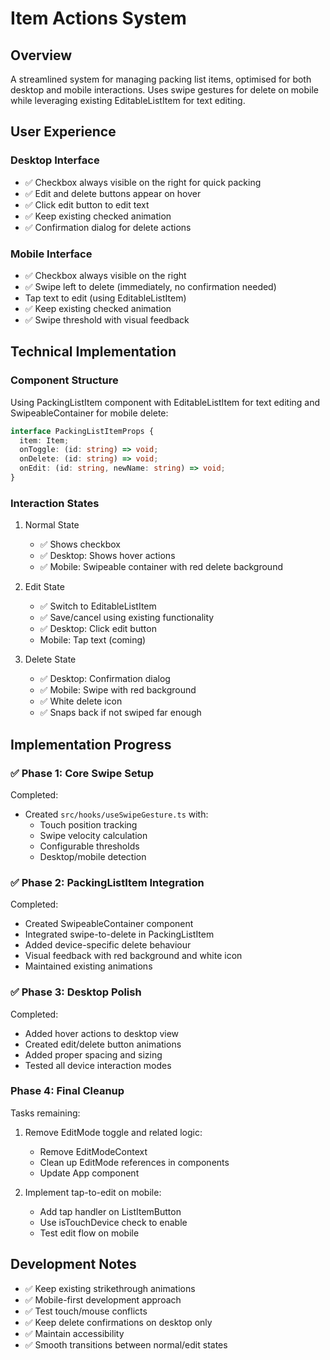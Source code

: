 # Item Actions System

## Overview
A streamlined system for managing packing list items, optimised for both desktop and mobile interactions. Uses swipe gestures for delete on mobile while leveraging existing EditableListItem for text editing.

## User Experience

### Desktop Interface
- ✅ Checkbox always visible on the right for quick packing
- ✅ Edit and delete buttons appear on hover
- ✅ Click edit button to edit text
- ✅ Keep existing checked animation
- ✅ Confirmation dialog for delete actions

### Mobile Interface
- ✅ Checkbox always visible on the right
- ✅ Swipe left to delete (immediately, no confirmation needed)
- Tap text to edit (using EditableListItem)
- ✅ Keep existing checked animation
- ✅ Swipe threshold with visual feedback

## Technical Implementation

### Component Structure
Using PackingListItem component with EditableListItem for text editing and SwipeableContainer for mobile delete:
```typescript
interface PackingListItemProps {
  item: Item;
  onToggle: (id: string) => void;
  onDelete: (id: string) => void;
  onEdit: (id: string, newName: string) => void;
}
```

### Interaction States
1. Normal State
   - ✅ Shows checkbox 
   - ✅ Desktop: Shows hover actions
   - ✅ Mobile: Swipeable container with red delete background

2. Edit State 
   - ✅ Switch to EditableListItem
   - ✅ Save/cancel using existing functionality
   - ✅ Desktop: Click edit button
   - Mobile: Tap text (coming)

3. Delete State
   - ✅ Desktop: Confirmation dialog
   - ✅ Mobile: Swipe with red background
   - ✅ White delete icon
   - ✅ Snaps back if not swiped far enough

## Implementation Progress

### ✅ Phase 1: Core Swipe Setup
Completed:
- Created `src/hooks/useSwipeGesture.ts` with:
  - Touch position tracking
  - Swipe velocity calculation
  - Configurable thresholds
  - Desktop/mobile detection

### ✅ Phase 2: PackingListItem Integration
Completed:
- Created SwipeableContainer component
- Integrated swipe-to-delete in PackingListItem
- Added device-specific delete behaviour
- Visual feedback with red background and white icon
- Maintained existing animations

### ✅ Phase 3: Desktop Polish
Completed:
- Added hover actions to desktop view
- Created edit/delete button animations
- Added proper spacing and sizing
- Tested all device interaction modes

### Phase 4: Final Cleanup
Tasks remaining:
1. Remove EditMode toggle and related logic:
   - Remove EditModeContext
   - Clean up EditMode references in components
   - Update App component
   
2. Implement tap-to-edit on mobile:
   - Add tap handler on ListItemButton
   - Use isTouchDevice check to enable
   - Test edit flow on mobile

## Development Notes
- ✅ Keep existing strikethrough animations
- ✅ Mobile-first development approach
- ✅ Test touch/mouse conflicts
- ✅ Keep delete confirmations on desktop only
- ✅ Maintain accessibility 
- ✅ Smooth transitions between normal/edit states